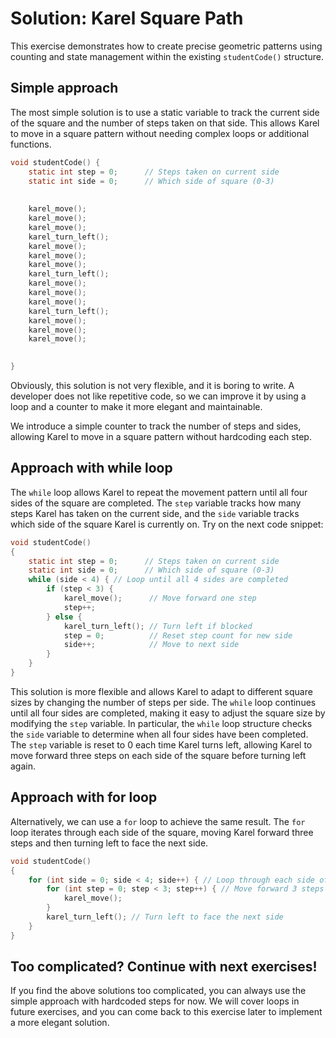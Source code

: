 # Solution: Karel Square Path
This exercise demonstrates how to create precise geometric patterns using counting and state management within the existing `studentCode()` structure.
## Simple approach
The most simple solution is to use a static variable to track the current side of the square and the number of steps taken on that side. This allows Karel to move in a square pattern without needing complex loops or additional functions.
```c
void studentCode() {
    static int step = 0;      // Steps taken on current side
    static int side = 0;      // Which side of square (0-3)
    
    
    karel_move();
    karel_move();
    karel_move();
    karel_turn_left();
    karel_move();
    karel_move();
    karel_move();
    karel_turn_left();
    karel_move();
    karel_move();
    karel_move();
    karel_turn_left();
    karel_move();
    karel_move();
    karel_move();

   
}
```

Obviously, this solution is not very flexible, and it is boring to write. A developer does not like repetitive code, so we can improve it by using a loop and a counter to make it more elegant and maintainable.

We introduce a simple counter to track the number of steps and sides, allowing Karel to move in a square pattern without hardcoding each step.
## Approach with while loop
The `while` loop allows Karel to repeat the movement pattern until all four sides of the square are completed. The `step` variable tracks how many steps Karel has taken on the current side, and the `side` variable tracks which side of the square Karel is currently on.
Try on the next code snippet:

```c
void studentCode() 
{
    static int step = 0;      // Steps taken on current side
    static int side = 0;      // Which side of square (0-3)
    while (side < 4) { // Loop until all 4 sides are completed
        if (step < 3) {
            karel_move();      // Move forward one step
            step++;
        } else {
            karel_turn_left(); // Turn left if blocked
            step = 0;          // Reset step count for new side
            side++;            // Move to next side
        }
    }
}  
```

This solution is more flexible and allows Karel to adapt to different square sizes by changing the number of steps per side. The `while` loop continues until all four sides are completed, making it easy to adjust the square size by modifying the `step` variable.
In particular, the `while` loop structure checks the `side` variable to determine when all four sides have been completed. The `step` variable is reset to 0 each time Karel turns left, allowing Karel to move forward three steps on each side of the square before turning left again.


## Approach with for loop
Alternatively, we can use a `for` loop to achieve the same result. The `for` loop iterates through each side of the square, moving Karel forward three steps and then turning left to face the next side.
```c
void studentCode()
{
    for (int side = 0; side < 4; side++) { // Loop through each side of the square
        for (int step = 0; step < 3; step++) { // Move forward 3 steps on each side
            karel_move();
        }
        karel_turn_left(); // Turn left to face the next side
    }
}
```



## Too complicated? Continue with next exercises!
If you find the above solutions too complicated, you can always use the simple approach with hardcoded steps for now. We will cover loops in future exercises, and you can come back to this exercise later to implement a more elegant solution.
